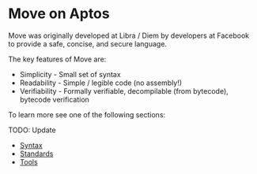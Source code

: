 # Move on Aptos

Move was originally developed at Libra / Diem by developers at Facebook to provide a safe, concise, and secure language.

The key features of Move are:

* Simplicity - Small set of syntax
* Readability - Simple / legible code (no assembly!)
* Verifiability - Formally verifiable, decompilable (from bytecode), bytecode verification

To learn more see one of the following sections:

TODO: Update
- [Syntax](syntax/intro.md)
- [Standards](standards/intro.md)
- [Tools](tools/intro.md)

